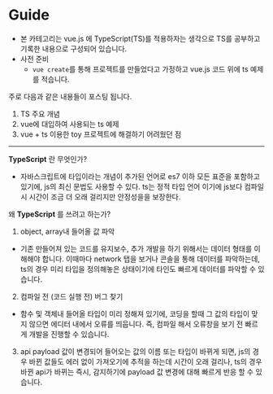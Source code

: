 # Guide

- 본 카테고리는 vue.js 에 TypeScript(TS)를 적용하자는 생각으로 TS를 공부하고 기록한 내용으로 구성되어 있습니다.
- 사전 준비
  - `vue create`를 통해 프로젝트를 만들었다고 가정하고 vue.js 코드 위에 ts 예제를 적습니다.

주로 다음과 같은 내용들이 포스팅 됩니다.

1. TS 주요 개념
2. vue에 대입하여 사용되는 ts 예제
3. vue + ts 이용한 toy 프로젝트에 해결하기 어려웠던 점


---

**TypeScript** 란 무엇인가?

- 자바스크립트에 타입이라는 개념이 추가된 언어로 es7 이하 모든 표준을 포함하고 있기에, js의 최신 문법도 사용할 수 있다. ts는 정적 타입 언어 이기에 js보다 컴파일시 시간이 조금 더 오래 걸리지만 안정성을을 보장한다.

왜 **TypeScript** 를 쓰려고 하는가?
1. object, array내 들어올 값 파악
- 기존 만들어져 있는 코드를 유지보수, 추가 개발을 하기 위해서는 데이터 형태를 이해해야 합니다. 이때마다 network 탭을 보거나 콘솔을 통해 데이터를 파악하는데, ts의 경우 미리 타입을 정의해놓은 상태이기에 타인도 빠르게 데이터를 파악할 수 있습니다.

2. 컴파일 전 (코드 실행 전) 버그 찾기
- 함수 및 객체내 들어올 타입이 미리 정해져 있기에, 코딩을 할때 그 값의 타입이 맞지 않으면 에디터 내에서 오류를 띄웁니다. 즉, 컴파일 해서 오류창을 보기 전 빠르게 개발을 진행할 수 있습니다.

3. api payload 값이 변경되어 들어오는 값의 이름 또는 타입이 바뀌게 되면, js의 경우 바뀐 값들도 에러 없이 가져오기에 추적을 하는데 시간이 오래 걸리나, ts의 경우 바뀐 api가 바뀌는 즉시, 감지하기에 payload 값 변경에 대해 빠르게 반응 할 수 있습니다.